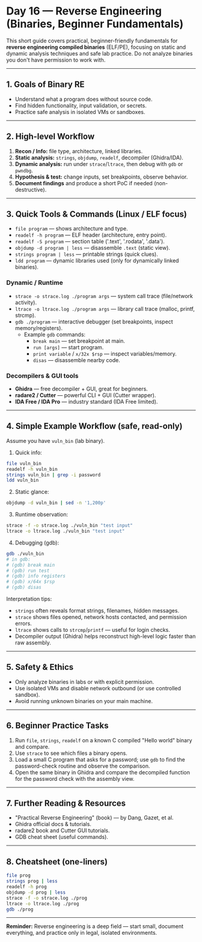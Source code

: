 # Day 16 — Reverse Engineering (Binaries, Beginner Fundamentals)

This short guide covers practical, beginner-friendly fundamentals for **reverse engineering compiled binaries** (ELF/PE), focusing on static and dynamic analysis techniques and safe lab practice. Do not analyze binaries you don't have permission to work with.

---

## 1. Goals of Binary RE
- Understand what a program does without source code.  
- Find hidden functionality, input validation, or secrets.  
- Practice safe analysis in isolated VMs or sandboxes.

---

## 2. High-level Workflow
1. **Recon / Info:** file type, architecture, linked libraries.  
2. **Static analysis:** `strings`, `objdump`, `readelf`, decompiler (Ghidra/IDA).  
3. **Dynamic analysis:** run under `strace`/`ltrace`, then debug with `gdb` or `pwndbg`.  
4. **Hypothesis & test:** change inputs, set breakpoints, observe behavior.  
5. **Document findings** and produce a short PoC if needed (non-destructive).

---

## 3. Quick Tools & Commands (Linux / ELF focus)
- `file program` — shows architecture and type.  
- `readelf -h program` — ELF header (architecture, entry point).  
- `readelf -S program` — section table ('.text', '.rodata', '.data').  
- `objdump -d program | less` — disassemble `.text` (static view).  
- `strings program | less` — printable strings (quick clues).  
- `ldd program` — dynamic libraries used (only for dynamically linked binaries).

### Dynamic / Runtime
- `strace -o strace.log ./program args` — system call trace (file/network activity).  
- `ltrace -o ltrace.log ./program args` — library call trace (malloc, printf, strcmp).  
- `gdb ./program` — interactive debugger (set breakpoints, inspect memory/registers).  
  - Example `gdb` commands:
    - `break main` — set breakpoint at main.
    - `run [args]` — start program.
    - `print variable` / `x/32x $rsp` — inspect variables/memory.
    - `disas` — disassemble nearby code.

### Decompilers & GUI tools
- **Ghidra** — free decompiler + GUI, great for beginners.  
- **radare2 / Cutter** — powerful CLI + GUI (Cutter wrapper).  
- **IDA Free / IDA Pro** — industry standard (IDA Free limited).

---

## 4. Simple Example Workflow (safe, read-only)
Assume you have `vuln_bin` (lab binary).

1. Quick info:
```bash
file vuln_bin
readelf -h vuln_bin
strings vuln_bin | grep -i password
ldd vuln_bin
```

2. Static glance:
```bash
objdump -d vuln_bin | sed -n '1,200p'
```

3. Runtime observation:
```bash
strace -f -o strace.log ./vuln_bin "test input"
ltrace -o ltrace.log ./vuln_bin "test input"
```

4. Debugging (gdb):
```bash
gdb ./vuln_bin
# in gdb:
# (gdb) break main
# (gdb) run test
# (gdb) info registers
# (gdb) x/64x $rsp
# (gdb) disas
```

Interpretation tips:
- `strings` often reveals format strings, filenames, hidden messages.  
- `strace` shows files opened, network hosts contacted, and permission errors.  
- `ltrace` shows calls to `strcmp`/`printf` — useful for login checks.  
- Decompiler output (Ghidra) helps reconstruct high-level logic faster than raw assembly.

---

## 5. Safety & Ethics
- Only analyze binaries in labs or with explicit permission.  
- Use isolated VMs and disable network outbound (or use controlled sandbox).  
- Avoid running unknown binaries on your main machine.

---

## 6. Beginner Practice Tasks
1. Run `file`, `strings`, `readelf` on a known C compiled "Hello world" binary and compare.  
2. Use `strace` to see which files a binary opens.  
3. Load a small C program that asks for a password; use `gdb` to find the password-check routine and observe the comparison.  
4. Open the same binary in Ghidra and compare the decompiled function for the password check with the assembly view.

---

## 7. Further Reading & Resources
- "Practical Reverse Engineering" (book) — by Dang, Gazet, et al.  
- Ghidra official docs & tutorials.  
- radare2 book and Cutter GUI tutorials.  
- GDB cheat sheet (useful commands).

---

## 8. Cheatsheet (one-liners)
```bash
file prog
strings prog | less
readelf -h prog
objdump -d prog | less
strace -f -o strace.log ./prog
ltrace -o ltrace.log ./prog
gdb ./prog
```

---

**Reminder:** Reverse engineering is a deep field — start small, document everything, and practice only in legal, isolated environments.
